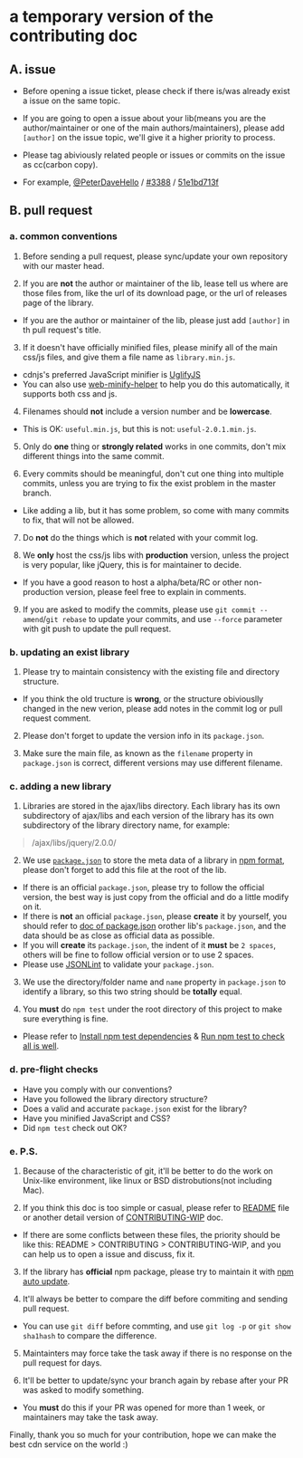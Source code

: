# a temporary version of the contributing doc


## A. issue

* Before opening a issue ticket, please check if there is/was already exist a issue on the same topic.

* If you are going to open a issue about your lib(means you are the author/maintainer or one of the main authors/maintainers), please add `[author]` on the issue topic, we'll give it a higher priority to process.

* Please tag abiviously related people or issues or commits on the issue as cc(carbon copy).
 * For example, [@PeterDaveHello](https://github.com/PeterDaveHello) / [#3388](https://github.com/cdnjs/cdnjs/issues/3388) / [51e1bd713f](https://github.com/cdnjs/cdnjs/commit/51e1bd713fa31fec271bbbcf565131e77536bdf2)


## B. pull request

### a. common conventions

1. Before sending a pull request, please sync/update your own repository with our master head.

2. If you are **not** the author or maintainer of the lib, lease tell us where are those files from, like the url of its download page, or the url of releases page of the library.
 * If you are the author or maintainer of the lib, please just add `[author]` in th pull request's title.

3. If it doesn't have officially minified files, please minify all of the main css/js files, and give them a file name as `library.min.js`.
 * cdnjs's preferred JavaScript minifier is [UglifyJS](http://marijnhaverbeke.nl/uglifyjs "UglifyJS")
 * You can also use [web-minify-helper](https://github.com/PeterDaveHello/web-minify-helper "web-minify-helper") to help you do this automatically, it supports both css and js.

4. Filenames should **not** include a version number and be **lowercase**.
 * This is OK: `useful.min.js`, but this is not: `useful-2.0.1.min.js`.

5. Only do **one** thing or **strongly related** works in one commits, don't mix different things into the same commit.

6. Every commits should be meaningful, don't cut one thing into multiple commits, unless you are trying to fix the exist problem in the master branch.
 * Like adding a lib, but it has some problem, so come with many commits to fix, that will not be allowed.

7. Do **not** do the things which is **not** related with your commit log.

8. We **only** host the css/js libs with **production** version, unless the project is very popular, like jQuery, this is for maintainer to decide.
 * If you have a good reason to host a alpha/beta/RC or other non-production version, please feel free to explain in comments.

9. If you are asked to modify the commits, please use `git commit --amend`/`git rebase` to update your commits, and use `--force` parameter with git push to update the pull request.

### b. updating an exist library

1. Please try to maintain consistency with the existing file and directory structure.
 * If you think the old tructure is **wrong**, or the structure obiviouslly changed in the new verion, please add notes in the commit log or pull request comment.

2. Please don't forget to update the version info in its `package.json`.

3. Make sure the main file, as known as the `filename` property in `package.json` is correct, different versions may use different filename.

### c. adding a new library

1. Libraries are stored in the ajax/libs directory. Each library has its own subdirectory of ajax/libs and each version of the library has its own subdirectory of the library directory name, for example:
 > /ajax/libs/jquery/2.0.0/

2. We use [`package.json`](https://www.npmjs.org/doc/package.json.html) to store the meta data of a library in [npm format](https://www.npmjs.org/doc/package.json.html), please don't forget to add this file at the root of the lib.
 * If there is an official `package.json`, please try to follow the official version, the best way is just copy from the official and do a little modify on it.
 * If there is **not** an official `package.json`, please **create** it by yourself, you should refer to [doc of package.json](https://www.npmjs.org/doc/package.json.html) orother lib's `package.json`, and the data should be as close as official data as possible.
  * If you will **create** its `package.json`, the indent of it **must** be `2 spaces`, others will be fine to follow official version or to use 2 spaces.
  * Please use [JSONLint](http://jsonlint.com/) to validate your `package.json`.

3. We use the directory/folder name and `name` property in `package.json` to identify a library, so this two string should be **totally** equal.

4. You **must** do `npm test` under the root directory of this project to make sure everything is fine.
 * Please refer to [Install npm test dependencies](https://github.com/cdnjs/cdnjs/blob/master/README.md#install-npm-test-dependencies) & [Run npm test to check all is well](https://github.com/cdnjs/cdnjs/blob/master/README.md#run-npm-test-to-check-all-is-well).

### d. pre-flight checks

* Have you comply with our conventions?
* Have you followed the library directory structure?
* Does a valid and accurate `package.json` exist for the library?
* Have you minified JavaScript and CSS?
* Did `npm test` check out OK?

### e. P.S.

1. Because of the characteristic of git, it'll be better to do the work on Unix-like environment, like linux or BSD distrobutions(not including Mac).

2. If you think this doc is too simple or casual, please refer to [README](https://github.com/cdnjs/cdnjs/blob/master/README.md) file or another detail version of [CONTRIBUTING-WIP](https://github.com/cdnjs/cdnjs/blob/master/CONTRIBUTING-WIP.md) doc.
 * If there are some conflicts between these files, the priority should be like this: README > CONTRIBUTING > CONTRIBUTING-WIP, and you can help us to open a issue and discuss, fix it.

3. If the library has **official** npm package, please try to maintain it with [npm auto update](https://github.com/cdnjs/cdnjs#enabling-npm-auto-update).

4. It'll always be better to compare the diff before commiting and sending pull request.
 * You can use `git diff` before commting, and use `git log -p` or `git show sha1hash` to compare the difference.

5. Maintainters may force take the task away if there is no response on the pull request for days.

6. It'll be better to update/sync your branch again by rebase after your PR was asked to modify something.
 * You **must** do this if your PR was opened for more than 1 week, or maintainers may take the task away.

Finally, thank you so much for your contribution, hope we can make the best cdn service on the world :)
